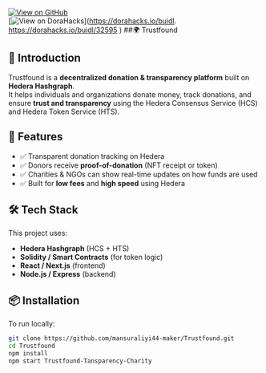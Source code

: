 [![View on GitHub](https://img.shields.io/badge/GitHub-Repository-black?logo=github)](https://github.com/mansuraliyi44-maker/Trustfound-Transparency-Charity)  
[![View on DoraHacks](https://img.shields.io/badge/Dorahacks-Project-blue?logo=hackaday)](https://dorahacks.io/buidl. https://dorahacks.io/buidl/32595 )
##🌍 Trustfound

## 📖 Introduction
Trustfound is a **decentralized donation & transparency platform** built on **Hedera Hashgraph**.  
It helps individuals and organizations donate money, track donations, and ensure **trust and transparency** using the Hedera Consensus Service (HCS) and Hedera Token Service (HTS).  

## 🚀 Features
- ✅ Transparent donation tracking on Hedera  
- ✅ Donors receive **proof-of-donation** (NFT receipt or token)  
- ✅ Charities & NGOs can show real-time updates on how funds are used  
- ✅ Built for **low fees** and **high speed** using Hedera  

## 🛠️ Tech Stack
This project uses:
- **Hedera Hashgraph** (HCS + HTS)  
- **Solidity / Smart Contracts** (for token logic)  
- **React / Next.js** (frontend)  
- **Node.js / Express** (backend)  

## 📦 Installation
To run locally:
```bash
git clone https://github.com/mansuraliyi44-maker/Trustfound.git
cd Trustfound
npm install
npm start Trustfound-Tansparency-Charity
